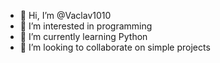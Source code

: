 - 👋 Hi, I’m @Vaclav1010
- 👀 I’m interested in programming
- 🌱 I’m currently learning Python
- 💞️ I’m looking to collaborate on simple projects
<!---
Vaclav1010/Vaclav1010 is a ✨ special ✨ repository because its `README.md` (this file) appears on your GitHub profile.
You can click the Preview link to take a look at your changes.
--->
